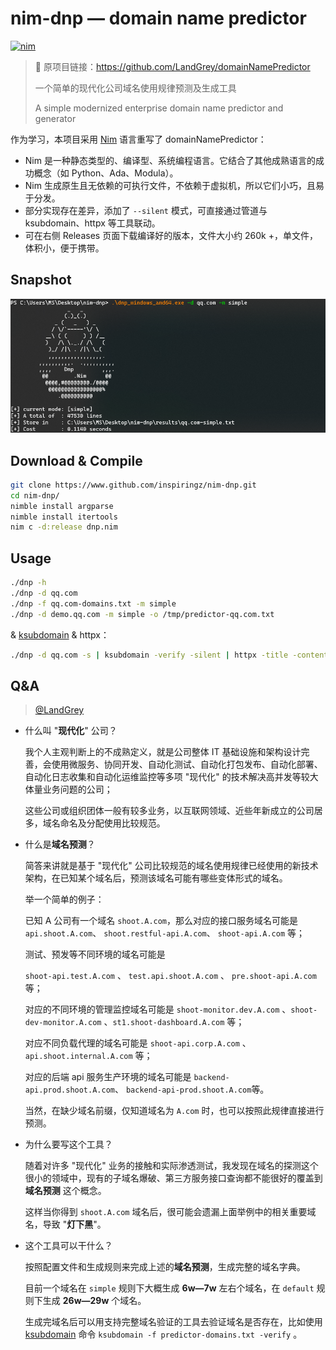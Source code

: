 # nim-dnp — domain name predictor
[![nim](https://img.shields.io/badge/nim-1.4.2-brightgreen.svg)](https://nim-lang.org/)



> 📌 原项目链接：https://github.com/LandGrey/domainNamePredictor
> 
> 一个简单的现代化公司域名使用规律预测及生成工具
>
> A simple modernized enterprise domain name predictor and generator



作为学习，本项目采用 [Nim](https://nim-lang.org/) 语言重写了 domainNamePredictor：

- Nim 是一种静态类型的、编译型、系统编程语言。它结合了其他成熟语言的成功概念（如 Python、Ada、Modula）。
- Nim 生成原生且无依赖的可执行文件，不依赖于虚拟机，所以它们小巧，且易于分发。
- 部分实现存在差异，添加了 `--silent` 模式，可直接通过管道与 ksubdomain、httpx 等工具联动。
- 可在右侧 Releases 页面下载编译好的版本，文件大小约 260k +，单文件，体积小，便于携带。



## Snapshot

![](showcase.png)



## Download & Compile

```bash
git clone https://www.github.com/inspiringz/nim-dnp.git
cd nim-dnp/
nimble install argparse
nimble install itertools
nim c -d:release dnp.nim
```



## Usage


```bash
./dnp -h
./dnp -d qq.com
./dnp -f qq.com-domains.txt -m simple
./dnp -d demo.qq.com -m simple -o /tmp/predictor-qq.com.txt
```

& [ksubdomain](https://github.com/knownsec/ksubdomain/) & httpx：

```bash
./dnp -d qq.com -s | ksubdomain -verify -silent | httpx -title -content-length -status-code
```



## Q&A 

> [@LandGrey](https://github.com/LandGrey/)

- 什么叫 "**现代化**" 公司？

  我个人主观判断上的不成熟定义，就是公司整体 IT 基础设施和架构设计完善，会使用微服务、协同开发、自动化测试、自动化打包发布、自动化部署、自动化日志收集和自动化运维监控等多项 "现代化" 的技术解决高并发等较大体量业务问题的公司；

  这些公司或组织团体一般有较多业务，以互联网领域、近些年新成立的公司居多，域名命名及分配使用比较规范。

  

- 什么是**域名预测**？

  简答来讲就是基于 "现代化" 公司比较规范的域名使用规律已经使用的新技术架构，在已知某个域名后，预测该域名可能有哪些变体形式的域名。

  举一个简单的例子：

  已知 A 公司有一个域名 `shoot.A.com`，那么对应的接口服务域名可能是  `api.shoot.A.com`、 `shoot.restful-api.A.com`、 `shoot-api.A.com` 等；

  测试、预发等不同环境的域名可能是 

   `shoot-api.test.A.com` 、 `test.api.shoot.A.com` 、 `pre.shoot-api.A.com` 等；

  对应的不同环境的管理监控域名可能是  `shoot-monitor.dev.A.com` 、`shoot-dev-monitor.A.com` 、`st1.shoot-dashboard.A.com`  等；

  对应不同负载代理的域名可能是  `shoot-api.corp.A.com` 、 `api.shoot.internal.A.com` 等；

  对应的后端 api 服务生产环境的域名可能是 `backend-api.prod.shoot.A.com`、   `backend-api-prod.shoot.A.com`等。

  当然，在缺少域名前缀，仅知道域名为 `A.com` 时，也可以按照此规律直接进行预测。

  

- 为什么要写这个工具？

  随着对许多 "现代化" 业务的接触和实际渗透测试，我发现在域名的探测这个很小的领域中，现有的子域名爆破、第三方服务接口查询都不能很好的覆盖到 **域名预测** 这个概念。

  这样当你得到 `shoot.A.com` 域名后，很可能会遗漏上面举例中的相关重要域名，导致 "**灯下黑**"。



- 这个工具可以干什么？

  按照配置文件和生成规则来完成上述的**域名预测**，生成完整的域名字典。

  目前一个域名在  `simple`  规则下大概生成 **6w—7w** 左右个域名，在  `default`  规则下生成 **26w—29w** 个域名。

  生成完域名后可以用支持完整域名验证的工具去验证域名是否存在，比如使用 [ksubdomain](https://github.com/knownsec/ksubdomain) 命令 `ksubdomain -f predictor-domains.txt -verify` 。



